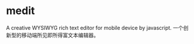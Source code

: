 # medit
A creative WYSIWYG rich text editor for mobile device by javascript.  一个创新型的移动端所见即所得富文本编辑器。
